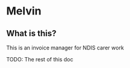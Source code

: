 # Melvin

## What is this?

This is an invoice manager for NDIS carer work

TODO: The rest of this doc
